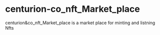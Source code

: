 # centurion-co_nft_Market_place
centurion&amp;co_nft_Market_place is a market place for minting and listning Nfts
